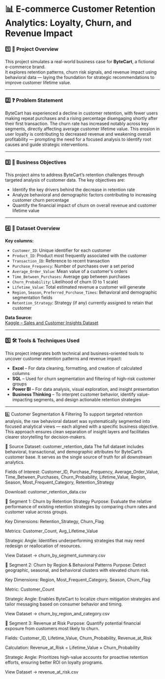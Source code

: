 # 📊 E-commerce Customer Retention Analytics: Loyalty, Churn, and Revenue Impact

### 1️⃣ 📌 Project Overview  
This project simulates a real-world business case for **ByteCart**, a fictional e-commerce brand.  
It explores retention patterns, churn risk signals, and revenue impact using behavioral data — laying the foundation for strategic recommendations to improve customer lifetime value.

 ---
 
### 2️⃣ ❓ Problem Statement  
ByteCart has experienced a decline in customer retention, with fewer users making repeat purchases and a rising percentage disengaging shortly after their first transaction. The churn rate has increased notably across key segments, directly affecting average customer lifetime value. This erosion in user loyalty is contributing to decreased revenue and weakening overall profitability — prompting the need for a focused analysis to identify root causes and guide strategic interventions.

---

### 3️⃣ 🎯 Business Objectives

This project aims to address ByteCart’s retention challenges through targeted analysis of customer data. The key objectives are:

- Identify the key drivers behind the decrease in retention rate  
- Analyze behavioral and demographic factors contributing to increasing customer churn percentage  
- Quantify the financial impact of churn on overall revenue and customer lifetime value

- ---

### 4️⃣ 📂 Dataset Overview

**Key columns:**
- `Customer_ID`: Unique identifier for each customer  
- `Product_ID`: Product most frequently associated with the customer  
- `Transaction_ID`: Reference to recent transaction  
- `Purchase_Frequency`: Number of purchases over a set period  
- `Average_Order_Value`: Mean value of a customer's orders  
- `Time_Between_Purchases`: Average gap between purchases  
- `Churn_Probability`: Likelihood of churn (0 to 1 scale)  
- `Lifetime_Value`: Total estimated revenue a customer will generate  
- `Region`, `Season`, `Preferred_Purchase_Times`: Behavioral and demographic segmentation fields  
- `Retention_Strategy`: Strategy (if any) currently assigned to retain that customer

  
**Data Source:**  
[Kaggle – Sales and Customer Insights Dataset](https://www.kaggle.com/datasets/imranalishahh/sales-and-customer-insights) 

---

### 5️⃣ 🛠️ Tools & Techniques Used

This project integrates both technical and business-oriented tools to uncover customer retention patterns and revenue impact:

- **Excel** – For data cleaning, formatting, and creation of calculated columns  
- **SQL** – Used for churn segmentation and filtering of high-risk customer groups  
- **Power BI** – For data analysis, visual exploration, and insight presentation  
- **Business Thinking** – To interpret customer behavior, identify value-impacting segments, and design actionable retention strategies

- ---

6️⃣ Customer Segmentation & Filtering
To support targeted retention analysis, the raw behavioral dataset was systematically segmented into focused analytical views — each aligned with a specific business objective. This approach ensures clean separation of insight layers and facilitates clearer storytelling for decision-makers.

🔹 Source Dataset: customer_retention_data
The full dataset includes behavioral, transactional, and demographic attributes for ByteCart’s customer base. It serves as the single source of truth for all downstream analytics.

Fields of Interest:
Customer_ID, Purchase_Frequency, Average_Order_Value, Time_Between_Purchases, Churn_Probability, Lifetime_Value, Region, Season, Most_Frequent_Category, Retention_Strategy

Download: customer_retention_data.csv

📁 Segment 1: Churn by Retention Strategy
Purpose: Evaluate the relative performance of existing retention strategies by comparing churn rates and customer value across groups.

Key Dimensions: Retention_Strategy, Churn_Flag

Metrics: Customer_Count, Avg_Lifetime_Value

Strategic Angle: Identifies underperforming strategies that may need redesign or reallocation of resources.

View Dataset → churn_by_segment_summary.csv

📁 Segment 2: Churn by Region & Behavioral Patterns
Purpose: Detect geographic, seasonal, and behavioral clusters with elevated churn risk.

Key Dimensions: Region, Most_Frequent_Category, Season, Churn_Flag

Metric: Customer_Count

Strategic Angle: Enables ByteCart to localize churn mitigation strategies and tailor messaging based on consumer behavior and timing.

View Dataset → churn_by_region_and_category.csv

📁 Segment 3: Revenue at Risk
Purpose: Quantify potential financial exposure from customers most likely to churn.

Fields: Customer_ID, Lifetime_Value, Churn_Probability, Revenue_at_Risk

Calculation: Revenue_at_Risk = Lifetime_Value × Churn_Probability

Strategic Angle: Prioritizes high-value accounts for proactive retention efforts, ensuring better ROI on loyalty programs.

View Dataset → revenue_at_risk.csv



